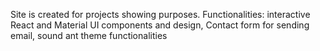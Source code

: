Site is created for projects showing purposes. Functionalities: 
interactive React and Material UI components and design, Contact form for sending email, sound ant theme functionalities

